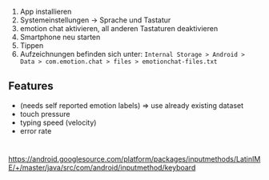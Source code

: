 1. App installieren
2. Systemeinstellungen -> Sprache und Tastatur
3. emotion chat aktivieren, all anderen Tastaturen deaktivieren
4. Smartphone neu starten
5. Tippen
6. Aufzeichnungen befinden sich unter:
`Internal Storage > Android > Data > com.emotion.chat > files > emotionchat-files.txt `

## Features
- (needs self reported emotion labels) => use already existing dataset
- touch pressure
- typing speed (velocity)
- error rate

# 
https://android.googlesource.com/platform/packages/inputmethods/LatinIME/+/master/java/src/com/android/inputmethod/keyboard